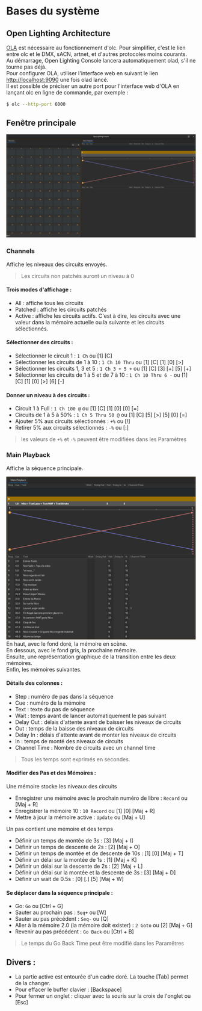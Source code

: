 # Bases du système

## Open Lighting Architecture
[OLA](https://www.openlighting.org/ola/) est nécessaire au fonctionnement d'olc. Pour simplifier, c'est le lien entre olc et le DMX, sACN, artnet, et d'autres protocoles moins courants.  
Au démarrage, Open Lighting Console lancera automatiquement olad, s'il ne tourne pas déjà.  
Pour configurer OLA, utiliser l'interface web en suivant le lien [http://localhost:9090](http://localhost:9090) une fois olad lancé.  
Il est possible de préciser un autre port pour l'interface web d'OLA en lançant olc en ligne de commande, par exemple :
```bash
$ olc --http-port 6000
```

## Fenêtre principale
![Fenêtre principale](pictures/main_window.png)
### Channels
Affiche les niveaux des circuits envoyés.
> Les circuits non patchés auront un niveau à 0

#### Trois modes d'affichage :
- All : affiche tous les circuits
- Patched : affiche les circuits patchés
- Active : affiche les circuits actifs. C'est à dire, les circuits avec une valeur dans la mémoire actuelle ou la suivante et les circuits sélectionnés.

#### Sélectionner des circuits :
- Sélectionner le circuit 1 : `1 Ch` ou [1] [C]
- Sélectionner les circuits de 1 à 10 : `1 Ch 10 Thru` ou [1] [C] [1] [0] [>]
- Sélectionner les circuits 1, 3 et 5 : `1 Ch 3 + 5 +` ou [1] [C] [3] [+] [5] [+]
- Sélectionner les circuits de 1 à 5 et de 7 à 10 : `1 Ch 10 Thru 6 -` ou [1] [C] [1] [0] [>] [6] [-]

#### Donner un niveau à des circuits :
- Circuit 1 à Full : `1 Ch 100 @` ou [1] [C] [1] [0] [0] [=]
- Circuits de 1 à 5 à 50% : `1 Ch 5 Thru 50 @` ou [1] [C] [5] [>] [5] [0] [=]
- Ajouter 5% aux circuits sélectionnés : `+%` ou [!]
- Retirer 5% aux circuits sélectionnés : `-%` ou [:]
> les valeurs de `+%` et `-%` peuvent être modifiées dans les Paramètres

### Main Playback
Affiche la séquence principale.

![Séquence principale](pictures/main_playback.png)
En haut, avec le fond doré, la mémoire en scène.  
En dessous, avec le fond gris, la prochaine mémoire.  
Ensuite, une représentation graphique de la transition entre les deux mémoires.  
Enfin, les mémoires suivantes.

#### Détails des colonnes :
- Step : numéro de pas dans la séquence
- Cue : numéro de la mémoire
- Text : texte du pas de séquence
- Wait : temps avant de lancer automatiquement le pas suivant
- Delay Out : délais d'attente avant de baisser les niveaux de circuits
- Out : temps de la baisse des niveaux de circuits
- Delay In : délais d'attente avant de monter les niveaux de circuits
- In : temps de monté des niveaux de circuits
- Channel Time : Nombre de circuits avec un channel time
> Tous les temps sont exprimés en secondes.

#### Modifier des Pas et des Mémoires :

Une mémoire stocke les niveaux des circuits

- Enregistrer une mémoire avec le prochain numéro de libre :  `Record` ou [Maj + R]
- Enregistrer la mémoire 10 :  `10 Record` ou [1] [0] [Maj + R]
- Mettre à jour la mémoire active : `Update` ou [Maj + U]

Un pas contient une mémoire et des temps

- Définir un temps de montée de 3s : [3] [Maj + I]
- Définir un temps de descente de 2s : [2] [Maj + O]
- Définir un temps de montée et de descente de 10s : [1] [0] [Maj + T]
- Définir un délai sur la montée de 1s : [1] [Maj + K]
- Définir un délai sur la descente de 2s : [2] [Maj + L]
- Définir un délai sur la montée et la descente de 3s : [3] [Maj + D]
- Définir un wait de 0.5s : [0] [.] [5] [Maj + W]

#### Se déplacer dans la séquence principale :
- Go: `Go` ou [Ctrl + G]
- Sauter au prochain pas : `Seq+` ou [W]
- Sauter au pas précédent : `Seq-` ou [Q]
- Aller à la mémoire 2.0 (la mémoire doit exister) : `2 Goto` ou [2] [Maj + G]
- Revenir au pas précédent :  `Go Back` ou [Ctrl + B]
> Le temps du Go Back Time peut être modifié dans les Paramêtres

## Divers :
- La partie active est entourée d'un cadre doré. La touche [Tab] permet de la changer.
- Pour effacer le buffer clavier : [Backspace]
- Pour fermer un onglet : cliquer avec la souris sur la croix de l'onglet ou [Esc]